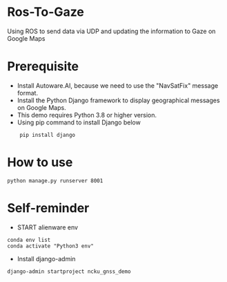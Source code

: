 # Ros-To-Gaze
Using ROS to send data via UDP and updating the information to Gaze on Google Maps

# Prerequisite
* Install Autoware.AI, because we need to use the "NavSatFix" message format.
* Install the Python Django framework to display geographical messages on Google Maps.
* This demo requires Python 3.8 or higher version.
* Using pip command to install Django below
```shell=
    pip install django
```
# How to use
```shell=
python manage.py runserver 8001
```

# Self-reminder
* START alienware env
```shell=
conda env list
conda activate "Python3 env"
```
* Install django-admin
```shell=
django-admin startproject ncku_gnss_demo
```